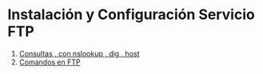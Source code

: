 # Instalación y Configuración Servicio FTP
1. [Consultas , con nslookup , dig , host](./1_consultas_dns.md)
2. [Comandos en FTP](./1_comandos_ftp.md)


